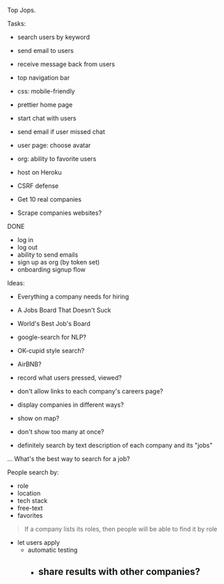 Top Jops.

Tasks:
- search users by keyword
- send email to users 
- receive message back from users 

- top navigation bar 
- css: mobile-friendly 
- prettier home page 
- start chat with users 
- send email if user missed chat 
- user page: choose avatar 
- org: ability to favorite users 
- host on Heroku
- CSRF defense 
- Get 10 real companies 

- Scrape companies websites? 

DONE
- log in
- log out 
- ability to send emails 
- sign up as org (by token set)
- onboarding signup flow 

Ideas:

- Everything a company needs for hiring
- A Jobs Board That Doesn't Suck
- World's Best Job's Board 

- google-search for NLP?
- OK-cupid style search?
- AirBNB? 
- record what users pressed, viewed?
- don't allow links to each company's careers page? 
- display companies in different ways? 
- show on map?
- don't show too many at once? 
- definitely search by text description of each company and its "jobs"

... What's the best way to search for a job?

People search by:
  - role 
  - location 
  - tech stack
  - free-text
  - favorites  

> If a company lists its roles, then people will be able to find it by role 

- let users apply
  - automatic testing
    - share results with other companies?
      - 